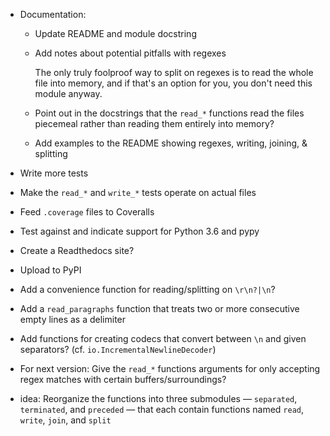 - Documentation:
    - Update README and module docstring
    - Add notes about potential pitfalls with regexes

        The only truly foolproof way to split on regexes is to read the whole
        file into memory, and if that's an option for you, you don't need this
        module anyway.

    - Point out in the docstrings that the `read_*` functions read the files
      piecemeal rather than reading them entirely into memory?
    - Add examples to the README showing regexes, writing, joining, & splitting
- Write more tests
- Make the `read_*` and `write_*` tests operate on actual files
- Feed `.coverage` files to Coveralls
- Test against and indicate support for Python 3.6 and pypy
- Create a Readthedocs site?

- Upload to PyPI

- Add a convenience function for reading/splitting on `\r\n?|\n`?
- Add a `read_paragraphs` function that treats two or more consecutive empty
  lines as a delimiter
- Add functions for creating codecs that convert between `\n` and given
  separators? (cf. `io.IncrementalNewlineDecoder`)
- For next version: Give the `read_*` functions arguments for only accepting
  regex matches with certain buffers/surroundings?
- idea: Reorganize the functions into three submodules — `separated`,
  `terminated`, and `preceded` — that each contain functions named `read`,
  `write`, `join`, and `split`
